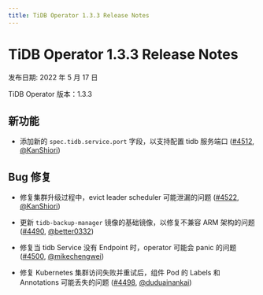 ```yaml
---
title: TiDB Operator 1.3.3 Release Notes
---
```


# TiDB Operator 1.3.3 Release Notes

发布日期: 2022 年 5 月 17 日

TiDB Operator 版本：1.3.3

## 新功能

- 添加新的 `spec.tidb.service.port` 字段，以支持配置 tidb 服务端口 ([#4512](https://github.com/pingcap/tidb-operator/pull/4512), [@KanShiori](https://github.com/KanShiori))

## Bug 修复

- 修复集群升级过程中，evict leader scheduler 可能泄漏的问题 ([#4522](https://github.com/pingcap/tidb-operator/pull/4522), [@KanShiori](https://github.com/KanShiori))

- 更新 `tidb-backup-manager` 镜像的基础镜像，以修复不兼容 ARM 架构的问题 ([#4490](https://github.com/pingcap/tidb-operator/pull/4490), [@better0332](https://github.com/better0332))

- 修复当 tidb Service 没有 Endpoint 时，operator 可能会 panic 的问题 ([#4500](https://github.com/pingcap/tidb-operator/pull/4500), [@mikechengwei](https://github.com/mikechengwei))

- 修复 Kubernetes 集群访问失败并重试后，组件 Pod 的 Labels 和 Annotations 可能丢失的问题 ([#4498](https://github.com/pingcap/tidb-operator/pull/4498), [@duduainankai](https://github.com/duduainankai))